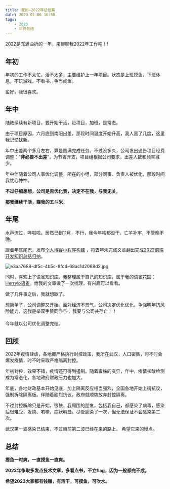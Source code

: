 ```yaml
---
title: 我的—2022年总结篇
date: 2023-01-06 10:50
tags: 
    - 2023
    - 年终总结
---
```


2022是充满曲折的一年。来聊聊我2022年工作吧！!

## 年初

年初的工作不太忙，活不太多，主要维护上一年项目。状态是上班摸鱼，下班休息，不玩游戏，不看书，争当咸鱼。

蛮好，我很喜欢。

## 年中
陆陆续续有新项目，要开始干活，赶项目，加班，是常态。

由于项目原因，六月底到南阳出差，那段时间温度开始升高，我人黑了几度，这里我记忆犹新。

年中出差两个多月左右，算是圆满完成任务。不过没多久，公司发出通告项目经费调整：“**非必要不出差**”，为节省开支，项目组根据公司要求，出差人数和频率减少。

年中伴随着公司人事优化调整，所在的小组，部分同事、负责人被优化，那段时间我忧心忡忡。

**不过仔细想想，公司是否优化我，决定不在我，与我无关**。

**那我继续干活，赚我的五斗米**。

## 年尾
水声流过，哗啦啦。居然已到11月，不行，我今年啥都没干。亡羊补牢，不管晚不晚。

蹭着年底尾巴，发布[个人博客小程序构建](https://juejin.cn/post/7167177950465851406) ，将去年未完成文章翻出完成[2022前端开发知识总结归纳](https://juejin.cn/post/7160491601679089694)。

![e3aa7688-df5c-4b5c-8fc4-68ac1d2068d2.jpg](https://cdn.nlark.com/yuque/0/2023/jpeg/1606439/1672883981017-0c4806fa-7cde-4709-92bf-e7b52ff6e9a9.jpeg#averageHue=%23e0e0e0&clientId=u01c44d9f-7178-4&crop=0&crop=0&crop=1&crop=1&from=ui&height=194&id=u058e1d39&margin=%5Bobject%20Object%5D&name=e3aa7688-df5c-4b5c-8fc4-68ac1d2068d2.jpg&originHeight=258&originWidth=258&originalType=binary&ratio=1&rotation=0&showTitle=true&size=45786&status=done&style=none&taskId=ud7bfee27-c862-46cd-aaa5-be7b4ac17d4&title=%E4%B8%AA%E4%BA%BA%E5%8D%9A%E5%AE%A2%E5%B0%8F%E7%A8%8B%E5%BA%8F&width=194 "个人博客小程序")

同时，喜欢上了语雀知识库，我整理属于自己的知识库，属于我的语雀花园：[Herrylo语雀](https://www.yuque.com/yopai)。给我的文章做了一次梳理，有兴趣可以看看。

做了几件事之后，我就想歇了。

想简单了，公司调整又开始。面对经济不景气，公司决定优化优化，争强明年抗风险能力，这我是举双手赞同🖐️🖐️，我要与公司共存亡！！

今年就以公司优化调整完结。

## 回顾

2022年疫情肆虐，各地都严格执行封控政策，我所在武汉，人口密集，时不时会爆发疫情，时不时采取严格隔离封控。

年初封控，效果不错，疫情还可得到遏制。随着毒株的变异，年中，疫情核酸检测成为常态化，各地政府财政压力也加大。

年底，各地财政基本开始见底，加上隔离反应相当强烈，全国各地开始上街抗议，强制拆除隔离板。伴随着剧烈抗议，政府就顺势放弃封控隔离。

不过封控解除只是开始，很快，我周围的朋友，包括我自己，都感染了病毒，感染后很难受，发烧、咳嗽，症状明显。尽管感染了一次，但无法保证不会感染第二次。

武汉第一波感染已结束，不过目前第二波已经在来的路上。
希望它来的慢点。

## 总结

**摸鱼一时爽，一直摸鱼一直爽。**

**2023年争取多发点技术文章，多看点书，不立flag，因为一般都完不成。**

**希望2023大家都有钱赚，有活干，可摸鱼，可吹水。**

